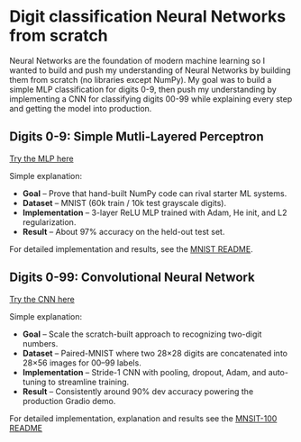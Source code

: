 # Digit classification Neural Networks from scratch

Neural Networks are the foundation of modern machine learning so I wanted to build and push my understanding of Neural Networks by building them from scratch (no libraries except NumPy). My goal was to build a simple MLP classification for digits 0-9, then push my understanding by implementing a CNN for classifying digits 00-99 while explaining every step and getting the model into production.

## Digits 0-9: Simple Mutli-Layered Perceptron
[Try the MLP here](https://huggingface.co/spaces/Eli181927/elliot_digit_classifier/)

Simple explanation:
- **Goal** – Prove that hand-built NumPy code can rival starter ML systems.
- **Dataset** – MNIST (60k train / 10k test grayscale digits).
- **Implementation** – 3-layer ReLU MLP trained with Adam, He init, and L2 regularization.
- **Result** – About 97% accuracy on the held-out test set.

For detailed implementation and results, see the [MNIST README](MNIST/README.md). 





## Digits 0-99: Convolutional Neural Network
[Try the CNN here]()

Simple explanation:
- **Goal** – Scale the scratch-built approach to recognizing two-digit numbers.
- **Dataset** – Paired-MNIST where two 28×28 digits are concatenated into 28×56 images for 00–99 labels.
- **Implementation** – Stride-1 CNN with pooling, dropout, Adam, and auto-tuning to streamline training.
- **Result** – Consistently around 90% dev accuracy powering the production Gradio demo.

For detailed implementation, explanation and results see the [MNSIT-100 README](MNIST-100/README.md)
